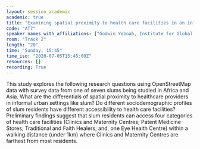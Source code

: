 ```yaml
---
layout: session_academic
academic: true
title: "Examining spatial proximity to health care facilities in an informal urban setting"
code: "AT7"
speaker_names_with_affiliations: ["Godwin Yeboah, Institute for Global Sustainable Development, University of Warwick, Coventry, United Kingdom","João Porto de Albuquerque, Institute for Global Sustainable Development, University of Warwick, Coventry, United Kingdom","Olalekan John Taiwo, Department of Geography, University of Ibadan, Nigeria"]
room: "Track 2"
length: "20"
time: "Sunday, 15:45"
time_iso: "2020-07-05T15:45:00Z"
resources: []
recording: True
---
```

This study explores the following research questions using OpenStreetMap data with survey data from one of seven slums being studied in Africa and Asia. What are the differentials of spatial proximity to healthcare providers in informal urban settings like slum? Do different sociodemographic profiles of slum residents have different accessibility to health care facilities? Preliminary findings suggest that slum residents can access four categories of health care facilities (Clinics and Maternity Centres; Patent Medicine Stores; Traditional and Faith Healers; and, one Eye Health Centre) within a walking distance (under 1km) where Clinics and Maternity Centres are farthest from most residents.
